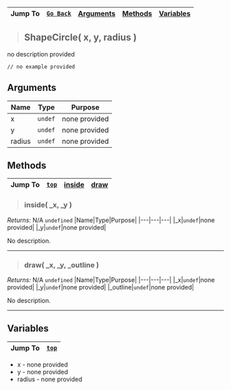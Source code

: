 |Jump To|[`Go Back`]()|[Arguments](#arguments)|[Methods](#methods)|[Variables](#variables)|
|---|---|---|---|---|
>## ShapeCircle( x, y, radius )
no description provided
```GML
// no example provided
```
## Arguments
|Name|Type|Purpose|
|---|---|---|
|x|`undef`|none provided|
|y|`undef`|none provided|
|radius|`undef`|none provided|

## Methods
|Jump To|[`top`](#)|[**inside**](#inside-_x-_y-)|[**draw**](#draw-_x-_y-_outline-)|
|---|---|---|---|
> ### inside( _x, _y )
*Returns:* N/A `undefined`
|Name|Type|Purpose|
|---|---|---|
|_x|`undef`|none provided|
|_y|`undef`|none provided|

No description.
***
> ### draw( _x, _y, _outline )
*Returns:* N/A `undefined`
|Name|Type|Purpose|
|---|---|---|
|_x|`undef`|none provided|
|_y|`undef`|none provided|
|_outline|`undef`|none provided|

No description.
***

## Variables
|Jump To|[`top`](#)|
|---|---|
* x - none provided
* y - none provided
* radius - none provided

